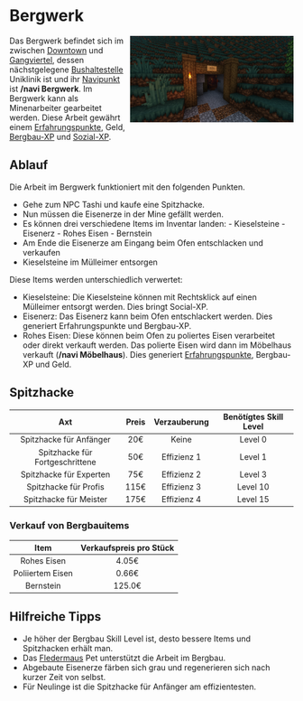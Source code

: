 # Bergwerk


<img align="right" width="290" eight="290" src="../../../assets/image/nebenjobs/bergwerk.png">



Das Bergwerk befindet sich im zwischen [Downtown](../../pages/gebiete/downtown.md) und [Gangviertel](../../pages/gebiete/ganggebiet.md), dessen nächstgelegene [Bushaltestelle](../../pages/öpnv/bus.md) Uniklinik ist und ihr [Navipunkt](../../pages/allgemein/navigation.md) ist **/navi Bergwerk**.
Im Bergwerk kann als Minenarbeiter gearbeitet werden. Diese Arbeit gewährt einem [Erfahrungspunkte](../../pages/allgemein/level.md), Geld, [Bergbau-XP](../../pages/skills/bergbau.md) und [Sozial-XP](../../pages/skills/social.md). 

## Ablauf

Die Arbeit im Bergwerk funktioniert mit den folgenden Punkten.

- Gehe zum NPC Tashi und kaufe eine Spitzhacke. 
- Nun müssen die Eisenerze in der Mine gefällt werden.
- Es können drei verschiedene Items im Inventar landen: 
      - Kieselsteine 
      - Eisenerz
      - Rohes Eisen
      - Bernstein
- Am Ende die Eisenerze am Eingang beim Ofen entschlacken und verkaufen
- Kieselsteine im Mülleimer entsorgen


Diese Items werden unterschiedlich verwertet: 

* Kieselsteine: Die Kieselsteine können mit Rechtsklick auf einen Mülleimer entsorgt werden. Dies bringt Social-XP.
* Eisenerz: Das Eisenerz kann beim Ofen entschlackert werden. Dies generiert Erfahrungspunkte und Bergbau-XP.
* Rohes Eisen: Diese können beim Ofen zu poliertes Eisen verarbeitet oder direkt verkauft werden. Das polierte Eisen wird dann im Möbelhaus verkauft (**/navi Möbelhaus**). Dies generiert [Erfahrungspunkte](../../pages/allgemein/level.md), Bergbau-XP und Geld.

## Spitzhacke

| Axt | Preis | Verzauberung | Benötígtes Skill Level |
| :-: | :-: | :-: | :-: |
| Spitzhacke für Anfänger | 20€ | Keine | Level 0 |
| Spitzhacke für Fortgeschrittene | 50€ | Effizienz 1 | Level 1 |
| Spitzhacke für Experten | 75€ | Effizienz 2 | Level 3 |
| Spitzhacke für Profis | 115€ | Effizienz 3 | Level 10 |
| Spitzhacke für Meister | 175€ | Effizienz 4 | Level 15 |

### Verkauf von Bergbauitems

| Item | Verkaufspreis pro Stück |
|:-:|:-:|
| Rohes Eisen | 4.05€ |
| Poliiertem Eisen | 0.66€ |
| Bernstein | 125.0€ |


## Hilfreiche Tipps

* Je höher der Bergbau Skill Level ist, desto bessere Items und Spitzhacken erhält man.
* Das [Fledermaus](../../pages/pets/fledermaus.md) Pet unterstützt die Arbeit im Bergbau.
* Abgebaute Eisenerze färben sich grau und regenerieren sich nach kurzer Zeit von selbst.
* Für Neulinge ist die Spitzhacke für Anfänger am effizientesten.
